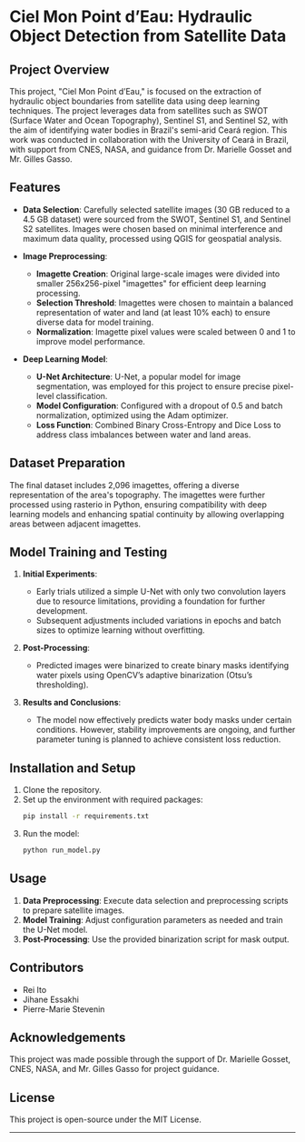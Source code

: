 
# Ciel Mon Point d’Eau: Hydraulic Object Detection from Satellite Data

## Project Overview

This project, "Ciel Mon Point d’Eau," is focused on the extraction of hydraulic object boundaries from satellite data using deep learning techniques. The project leverages data from satellites such as SWOT (Surface Water and Ocean Topography), Sentinel S1, and Sentinel S2, with the aim of identifying water bodies in Brazil's semi-arid Ceará region. This work was conducted in collaboration with the University of Ceará in Brazil, with support from CNES, NASA, and guidance from Dr. Marielle Gosset and Mr. Gilles Gasso.

## Features

- **Data Selection**: Carefully selected satellite images (30 GB reduced to a 4.5 GB dataset) were sourced from the SWOT, Sentinel S1, and Sentinel S2 satellites. Images were chosen based on minimal interference and maximum data quality, processed using QGIS for geospatial analysis.

- **Image Preprocessing**:
  - **Imagette Creation**: Original large-scale images were divided into smaller 256x256-pixel "imagettes" for efficient deep learning processing.
  - **Selection Threshold**: Imagettes were chosen to maintain a balanced representation of water and land (at least 10% each) to ensure diverse data for model training.
  - **Normalization**: Imagette pixel values were scaled between 0 and 1 to improve model performance.

- **Deep Learning Model**:
  - **U-Net Architecture**: U-Net, a popular model for image segmentation, was employed for this project to ensure precise pixel-level classification.
  - **Model Configuration**: Configured with a dropout of 0.5 and batch normalization, optimized using the Adam optimizer.
  - **Loss Function**: Combined Binary Cross-Entropy and Dice Loss to address class imbalances between water and land areas.

## Dataset Preparation

The final dataset includes 2,096 imagettes, offering a diverse representation of the area's topography. The imagettes were further processed using rasterio in Python, ensuring compatibility with deep learning models and enhancing spatial continuity by allowing overlapping areas between adjacent imagettes.

## Model Training and Testing

1. **Initial Experiments**: 
   - Early trials utilized a simple U-Net with only two convolution layers due to resource limitations, providing a foundation for further development.
   - Subsequent adjustments included variations in epochs and batch sizes to optimize learning without overfitting.

2. **Post-Processing**:
   - Predicted images were binarized to create binary masks identifying water pixels using OpenCV’s adaptive binarization (Otsu’s thresholding).

3. **Results and Conclusions**:
   - The model now effectively predicts water body masks under certain conditions. However, stability improvements are ongoing, and further parameter tuning is planned to achieve consistent loss reduction.

## Installation and Setup

1. Clone the repository.
2. Set up the environment with required packages:
   ```sh
   pip install -r requirements.txt
   ```
3. Run the model:
   ```sh
   python run_model.py
   ```

## Usage

1. **Data Preprocessing**: Execute data selection and preprocessing scripts to prepare satellite images.
2. **Model Training**: Adjust configuration parameters as needed and train the U-Net model.
3. **Post-Processing**: Use the provided binarization script for mask output.

## Contributors

- Rei Ito
- Jihane Essakhi
- Pierre-Marie Stevenin

## Acknowledgements

This project was made possible through the support of Dr. Marielle Gosset, CNES, NASA, and Mr. Gilles Gasso for project guidance.

## License

This project is open-source under the MIT License.

--- 
